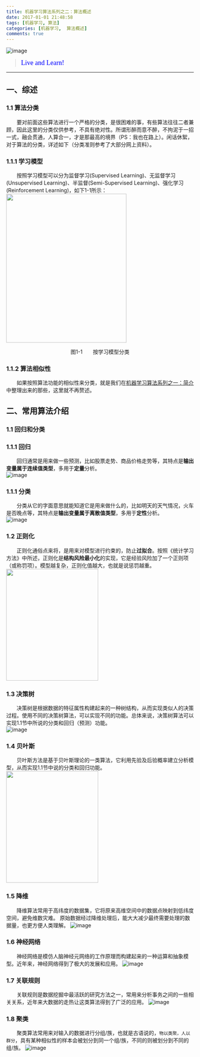 ```yaml
---
title: 机器学习算法系列之二：算法概述
date: 2017-01-01 21:48:58
tags: [机器学习, 算法]
categories: [机器学习,  算法概述]
comments: true 
---
```



![image](机器学习算法系列之二：算法概述/首图.png)
><font color=#0000FF face="微软雅黑" size=4>Live and Learn!</font>
***

## 一、综述
### 1.1 算法分类  
&emsp;&emsp;要对前面这些算法进行一个严格的分类，是很困难的事，有些算法往往二者兼顾，因此这里的分类仅供参考，不具有绝对性。所谓形醉而意不醉，不拘泥于一招一式，融会贯通，人算合一，才是那最高的境界（PS：我也在路上）。闲话休絮，对于算法的分类，详述如下（分类准则参考了大部分网上资料）。

### 1.1.1 学习模型 
&emsp;&emsp;按照学习模型可以分为监督学习(Supervised Learning)、无监督学习(Unsupervised Learning)、半监督(Semi-Supervised Learning)、强化学习(Reinforcement Learning)，如下1-1所示：  
<img src="机器学习算法系列之二：算法概述/学习模型分类.PNG"  width="80%" height="400" />
<div align='center'>图1-1　　按学习模型分类</div>  
<!-- more -->

### 1.1.2 算法相似性 
&emsp;&emsp;如果按照算法功能的相似性来分类，就是我们在[机器学习算法系列之一：简介](https://flat2010.github.io/2017/01/01/%E6%9C%BA%E5%99%A8%E5%AD%A6%E4%B9%A0%E7%AE%97%E6%B3%95%E7%B3%BB%E5%88%97%E4%B9%8B%E4%B8%80%EF%BC%9A%E7%AE%80%E4%BB%8B/)中整理出来的那些，这里就不再赘述。

## 二、常用算法介绍
### 1.1 回归和分类
### 1.1.1 回归 
&emsp;&emsp;回归通常是用来做一些预测，比如股票走势、商品价格走势等，其特点是**输出变量属于连续值类型**，多用于**定量**分析。  
![image](机器学习算法系列之二：算法概述/线性回归配图.PNG)
### 1.1.1 分类
&emsp;&emsp;分类从它的字面意思就能知道它是用来做什么的，比如明天的天气情况，火车是否晚点等，其特点是**输出变量属于离散值类型**，多用于**定性**分析。  
![image](机器学习算法系列之二：算法概述/分类配图.png)  

### 1.2 正则化
&emsp;&emsp;正则化通俗点来将，是用来对模型进行约束的，防止**过拟合**。按照《统计学习方法》中所述，正则化是**结构风险最小化**的实现，它是经验风险加了一个正则项（或称罚项）。模型越复杂，正则化值越大，也就是说惩罚越重。  
<img src="机器学习算法系列之二：算法概述/正则化配图.png"  width="70%" height="300" /> 

### 1.3 决策树
&emsp;&emsp;决策树是根据数据的特征属性构建起来的一种树结构，从而实现类似人的决策过程。使用不同的决策树算法，可以实现不同的功能。总体来说，决策树算法可以实现1.1节中所说的分类和回归（预测）功能。  
![image](机器学习算法系列之二：算法概述/决策树配图.png)     

### 1.4 贝叶斯
&emsp;&emsp;贝叶斯方法是基于贝叶斯理论的一类算法，它利用先验及后验概率建立分析模型，从而实现1.1节中说的分类和回归功能。  
<img src="机器学习算法系列之二：算法概述/贝叶斯配图.png"  width="70%" height="300" /> 

### 1.5 降维
&emsp;&emsp;降维算法常用于高纬度的数据集，它将原来高维空间中的数据点映射到低纬度空间，避免维数灾难。 原始数据经过降维处理后，能大大减少最终需要处理的数据量，也更方便人类理解。
![image](机器学习算法系列之二：算法概述/降维算法配图.png)  

### 1.6 神经网络
&emsp;&emsp;神经网络是模仿人脑神经元网络的工作原理而构建起来的一种运算和抽象模型。近年来，神经网络得到了极大的发展和应用。
![image](机器学习算法系列之二：算法概述/神经网络配图.png)  

### 1.7 关联规则
&emsp;&emsp;关联规则是数据挖掘中最活跃的研究方法之一，常用来分析事务之间的一些相关关系，近年来大数据的走热让这类算法得到了广泛的应用。
![image](机器学习算法系列之二：算法概述/关联规则配图.png)   

### 1.8 聚类
&emsp;&emsp;聚类算法常用来对输入的数据进行分组/族，也就是古语说的，`物以类聚，人以群分`，具有某种相似性的样本会被划分到同一个组/族，不同的则被划分到不同的组/族。
![image](机器学习算法系列之二：算法概述/聚类配图.png)  